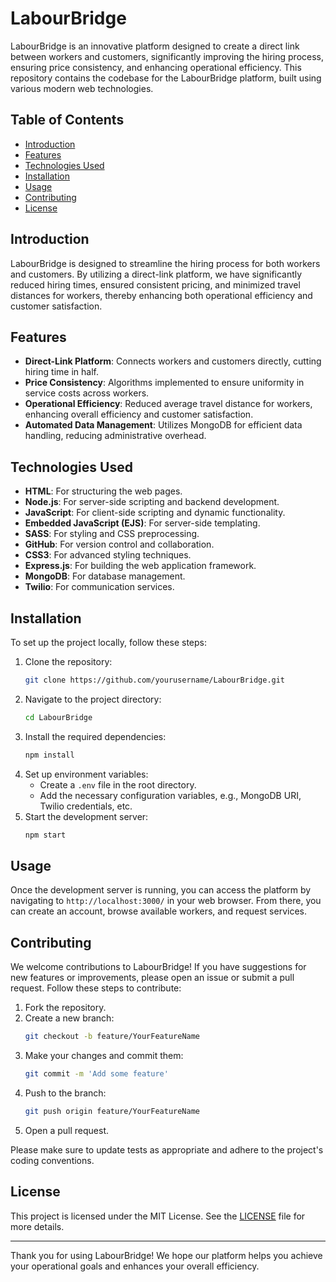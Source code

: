 # LabourBridge

LabourBridge is an innovative platform designed to create a direct link between workers and customers, significantly improving the hiring process, ensuring price consistency, and enhancing operational efficiency. This repository contains the codebase for the LabourBridge platform, built using various modern web technologies.

## Table of Contents

- [Introduction](#introduction)
- [Features](#features)
- [Technologies Used](#technologies-used)
- [Installation](#installation)
- [Usage](#usage)
- [Contributing](#contributing)
- [License](#license)

## Introduction

LabourBridge is designed to streamline the hiring process for both workers and customers. By utilizing a direct-link platform, we have significantly reduced hiring times, ensured consistent pricing, and minimized travel distances for workers, thereby enhancing both operational efficiency and customer satisfaction.

## Features

- **Direct-Link Platform**: Connects workers and customers directly, cutting hiring time in half.
- **Price Consistency**: Algorithms implemented to ensure uniformity in service costs across workers.
- **Operational Efficiency**: Reduced average travel distance for workers, enhancing overall efficiency and customer satisfaction.
- **Automated Data Management**: Utilizes MongoDB for efficient data handling, reducing administrative overhead.

## Technologies Used

- **HTML**: For structuring the web pages.
- **Node.js**: For server-side scripting and backend development.
- **JavaScript**: For client-side scripting and dynamic functionality.
- **Embedded JavaScript (EJS)**: For server-side templating.
- **SASS**: For styling and CSS preprocessing.
- **GitHub**: For version control and collaboration.
- **CSS3**: For advanced styling techniques.
- **Express.js**: For building the web application framework.
- **MongoDB**: For database management.
- **Twilio**: For communication services.

## Installation

To set up the project locally, follow these steps:

1. Clone the repository:
    ```sh
    git clone https://github.com/yourusername/LabourBridge.git
    ```
2. Navigate to the project directory:
    ```sh
    cd LabourBridge
    ```
3. Install the required dependencies:
    ```sh
    npm install
    ```
4. Set up environment variables:
    - Create a `.env` file in the root directory.
    - Add the necessary configuration variables, e.g., MongoDB URI, Twilio credentials, etc.
5. Start the development server:
    ```sh
    npm start
    ```

## Usage

Once the development server is running, you can access the platform by navigating to `http://localhost:3000/` in your web browser. From there, you can create an account, browse available workers, and request services.

## Contributing

We welcome contributions to LabourBridge! If you have suggestions for new features or improvements, please open an issue or submit a pull request. Follow these steps to contribute:

1. Fork the repository.
2. Create a new branch:
    ```sh
    git checkout -b feature/YourFeatureName
    ```
3. Make your changes and commit them:
    ```sh
    git commit -m 'Add some feature'
    ```
4. Push to the branch:
    ```sh
    git push origin feature/YourFeatureName
    ```
5. Open a pull request.

Please make sure to update tests as appropriate and adhere to the project's coding conventions.

## License

This project is licensed under the MIT License. See the [LICENSE](LICENSE) file for more details.


---

Thank you for using LabourBridge! We hope our platform helps you achieve your operational goals and enhances your overall efficiency.
